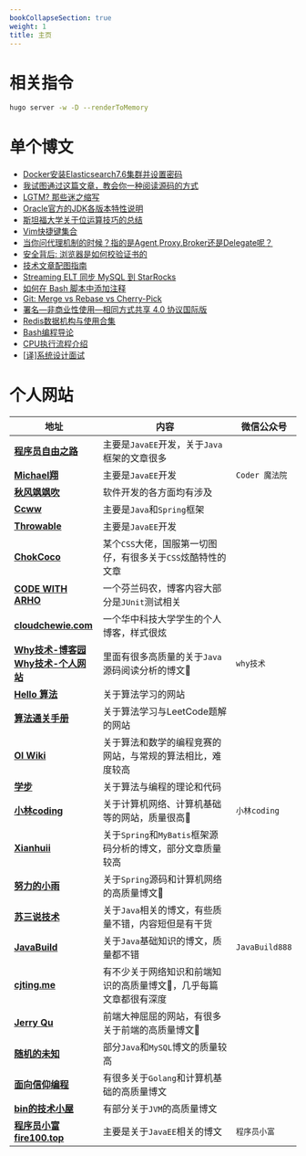 ```yaml
---
bookCollapseSection: true
weight: 1
title: 主页
---
```


# 相关指令

```bash
hugo server -w -D --renderToMemory
```

# 单个博文

* [Docker安装Elasticsearch7.6集群并设置密码](https://www.cnblogs.com/woshimrf/p/docker-es7.html)
* [我试图通过这篇文章，教会你一种阅读源码的方式](https://www.cnblogs.com/thisiswhy/p/17261155.html)
* [LGTM? 那些迷之缩写](https://farer.org/2017/03/01/code-review-acronyms/)
* [Oracle官方的JDK各版本特性说明](https://docs.oracle.com/en/java/javase/18/language/java-language-changes.html)
* [斯坦福大学关于位运算技巧的总结](https://graphics.stanford.edu/~seander/bithacks.html)
* [Vim快捷键集合](https://linux.cn/article-8144-1.html)
* [当你问代理机制的时候？指的是Agent,Proxy,Broker还是Delegate呢？](https://cloud.tencent.com/developer/article/1470232)
* [安全背后: 浏览器是如何校验证书的](https://cjting.me/2021/03/02/how-to-validate-tls-certificate/) 
* [技术文章配图指南](https://draveness.me/sketch-and-sketch/)
* [Streaming ELT 同步 MySQL 到 StarRocks](https://nightlies.apache.org/flink/flink-cdc-docs-master/zh/docs/get-started/quickstart/mysql-to-starrocks/)
* [如何在 Bash 脚本中添加注释](https://linux.cn/article-16298-1.html)
* [Git: Merge vs Rebase vs Cherry-Pick](https://medium.com/@meghatyagi003/git-merge-vs-rebase-vs-cherry-pick-acfa46acb170)
* [署名—非商业性使用—相同方式共享 4.0 协议国际版](https://creativecommons.org/licenses/by-nc-sa/4.0/deed.zh-hans)
* [Redis数据机构与使用合集](https://www.cnblogs.com/WinterSir/collections/11923)
* [Bash编程导论](https://github.com/bobbyiliev/introduction-to-bash-scripting)
* [CPU执行流程介绍](https://cpu.land/)
* [[译]系统设计面试](https://learning-guide.gitbook.io/system-design-interview)

# 个人网站

| 地址                                                         | 内容                                                         | 微信公众号     |
| ------------------------------------------------------------ | ------------------------------------------------------------ | -------------- |
| **[程序员自由之路](https://www.cnblogs.com/54chensongxia/)** | 主要是`JavaEE`开发，关于`Java`框架的文章很多                 |                |
| **[Michael翔](https://www.cnblogs.com/michael-xiang/)**      | 主要是`JavaEE`开发                                           | `Coder 魔法院` |
| **[秋风飒飒吹](https://www.cnblogs.com/wwjj4811/)**          | 软件开发的各方面均有涉及                                     |                |
| **[Ccww](https://www.cnblogs.com/Ccwwlx)**                   | 主要是`Java`和`Spring`框架                                   |                |
| **[Throwable](https://www.cnblogs.com/throwable)**           | 主要是`JavaEE`开发                                           |                |
| [**ChokCoco**](https://www.cnblogs.com/coco1s)               | 某个`CSS`大佬，国服第一切图仔，有很多关于`CSS`炫酷特性的文章 |                |
| [**CODE WITH ARHO**](https://www.arhohuttunen.com)           | 一个芬兰码农，博客内容大部分是`JUnit`测试相关                |                |
| [**cloudchewie.com**](https://cloudchewie.com/)              | 一个华中科技大学学生的个人博客，样式很炫                     |                |
| [**Why技术-博客园**](https://www.cnblogs.com/thisiswhy/)<br/>[**Why技术-个人网站**](https://www.whywhy.vip/) | 里面有很多高质量的关于`Java`源码阅读分析的博文💚              | `why技术`      |
| [**Hello 算法**](https://www.hello-algo.com/)                | 关于算法学习的网站                                           |                |
| [**算法通关手册**](https://algo.itcharge.cn/)                | 关于算法学习与LeetCode题解的网站                             |                |
| [**OI Wiki**](https://oi-wiki.org/)                          | 关于算法和数学的编程竞赛的网站，与常规的算法相比，难度较高   |                |
| [**学步**](https://vslam.net/)                               | 关于算法与编程的理论和代码                                   |                |
| [**小林coding**](https://xiaolincoding.com/)                 | 关于计算机网络、计算机基础等的网站，质量很高💚                | `小林coding`   |
| [**Xianhuii**](https://www.cnblogs.com/Xianhuii/)            | 关于`Spring`和`MyBatis`框架源码分析的博文，部分文章质量较高  |                |
| [**努力的小雨**](https://www.cnblogs.com/guoxiaoyu/)         | 关于`Spring`源码和计算机网络的高质量博文💚                    |                |
| [**苏三说技术**](https://www.cnblogs.com/12lisu)             | 关于`Java`相关的博文，有些质量不错，内容短但是有干货         |                |
| [**JavaBuild**](https://www.cnblogs.com/JavaBuild)           | 关于`Java`基础知识的博文，质量都不错                         | `JavaBuild888` |
| [**cjting.me**](https://cjting.me/)                          | 有不少关于网络知识和前端知识的高质量博文💚，几乎每篇文章都很有深度 |                |
| [**Jerry Qu**](https://imququ.com/)                          | 前端大神屈屈的网站，有很多关于前端的高质量博文💚              |                |
| [**随机的未知**](https://www.cnblogs.com/nicaicai)           | 部分`Java`和`MySQL`博文的质量较高                            |                |
| [**面向信仰编程**](https://draveness.me/)                    | 有很多关于`Golang`和计算机基础的高质量博文                   |                |
| [**bin的技术小屋**](https://www.cnblogs.com/binlovetech)     | 有部分关于`JVM`的高质量博文                                  |                |
| [**程序员小富**](https://www.cnblogs.com/chengxy-nds)<br>[**fire100.top**](http://fire100.top/) | 主要是关于`JavaEE`相关的博文                                 | `程序员小富`   |